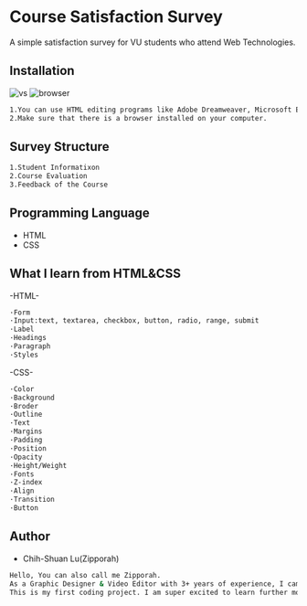 # Course Satisfaction Survey
A simple satisfaction survey for VU students who attend Web Technologies.
## Installation
![vs](https://user-images.githubusercontent.com/112389820/187873188-c9660f0c-7562-4da5-a952-105ba4ca585a.png)
![browser](https://user-images.githubusercontent.com/112389820/187874077-ae4b884d-b6b7-4c5c-8bbd-f73462e326b8.png)
```bash
1.You can use HTML editing programs like Adobe Dreamweaver, Microsoft Expression Web, and Visual Studio Code.
2.Make sure that there is a browser installed on your computer.
```
## Survey Structure
```bash
1.Student Informatixon
2.Course Evaluation
3.Feedback of the Course
```
## Programming Language
* HTML
* CSS

## What I learn from HTML&CSS
-HTML-
```bash
·Form   
·Input:text, textarea, checkbox, button, radio, range, submit
·Label
·Headings
·Paragraph
·Styles
```
-CSS-
```bash
·Color
·Background
·Broder
·Outline
·Text
·Margins
·Padding
·Position
·Opacity 
·Height/Weight
·Fonts
·Z-index
·Align
·Transition
·Button
```
## Author
* Chih-Shuan Lu(Zipporah)
```bash
Hello, You can also call me Zipporah.
As a Graphic Designer & Video Editor with 3+ years of experience, I came to Australia to study Master of Digiatal Media.
This is my first coding project. I am super excited to learn further more!
```